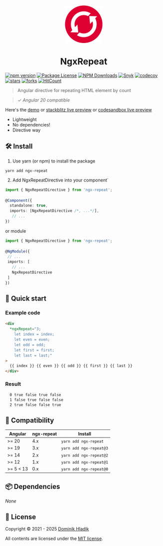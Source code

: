<p align="center">
  <a href="https://github.com/Celtian/ngx-repeat" target="blank"><img src="assets/logo.svg?sanitize=true" alt="" width="120"></a>
  <h1 align="center">NgxRepeat</h1>
</p>

[![npm version](https://badge.fury.io/js/ngx-repeat.svg)](https://badge.fury.io/js/ngx-repeat)
[![Package License](https://img.shields.io/npm/l/ngx-repeat.svg)](https://www.npmjs.com/ngx-repeat)
[![NPM Downloads](https://img.shields.io/npm/dm/ngx-repeat.svg)](https://www.npmjs.com/ngx-repeat)
[![Snyk](https://snyk.io/advisor/npm-package/ngx-repeat/badge.svg)](https://snyk.io/advisor/npm-package/ngx-repeat)
[![codecov](https://codecov.io/gh/Celtian/ngx-repeat/branch/master/graph/badge.svg?token=1IRUKIKM0D)](https://codecov.io/gh/celtian/ngx-repeat/)
[![stars](https://badgen.net/github/stars/celtian/ngx-repeat)](https://github.com/celtian/ngx-repeat/)
[![forks](https://badgen.net/github/forks/celtian/ngx-repeat)](https://github.com/celtian/ngx-repeat/)
[![HitCount](http://hits.dwyl.com/celtian/ngx-repeat.svg)](http://hits.dwyl.com/celtian/ngx-repeat)

> Angular directive for repeating HTML element by count

> ✓ _Angular 20 compatible_

Here's the [demo](http://celtian.github.io/ngx-repeat/) or [stackblitz live preview](https://stackblitz.com/edit/ngx-repeat) or [codesandbox live preview](https://codesandbox.io/s/ngx-repeat-bew8f)

- Lightweight
- No dependencies!
- Directive way

## 🛠️ Install

1. Use yarn (or npm) to install the package

```terminal
yarn add ngx-repeat
```

2. Add NgxRepeatDirective into your component`

```typescript
import { NgxRepeatDirective } from 'ngx-repeat';

@Component({
  standalone: true,
  imports: [NgxRepeatDirective /*, ...*/],
   // ...
})
```

or module

```typescript
import { NgxRepeatDirective } from 'ngx-repeat';

@NgModule({
 // ...
 imports: [
   // ...
   NgxRepeatDirective
 ]
})
```

## 🚀 Quick start

### Example code

```html
<div
  *ngxRepeat="3; 
    let index = index;
    let even = even;
    let odd = odd;
    let first = first;
    let last = last;"
>
  {{ index }} {{ even }} {{ odd }} {{ first }} {{ last }}
</div>
```

### Result

```code
  0 true false true false
  1 false true false false
  2 true false false true
```

## 🔧 Compatibility

| Angular   | ngx-repeat | Install                 |
| --------- | ---------- | ----------------------- |
| >= 20     | 4.x        | `yarn add ngx-repeat`   |
| >= 19     | 3.x        | `yarn add ngx-repeat@3` |
| >= 14     | 2.x        | `yarn add ngx-repeat@2` |
| >= 12     | 1.x        | `yarn add ngx-repeat@1` |
| >= 5 < 13 | 0.x        | `yarn add ngx-repeat@0` |

## 📦 Dependencies

_None_

## 🪪 License

Copyright &copy; 2021 - 2025 [Dominik Hladik](https://github.com/Celtian)

All contents are licensed under the [MIT license].

[mit license]: LICENSE
